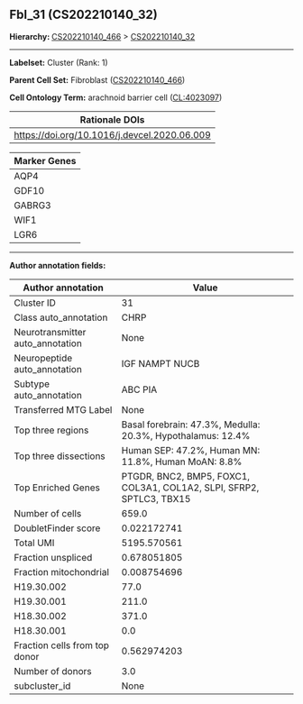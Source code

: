 ## Fbl_31 (CS202210140_32)
<b>Hierarchy: </b>
[CS202210140_466](https://purl.brain-bican.org/taxonomy/CS202210140#CS202210140_466) >
[CS202210140_32](https://purl.brain-bican.org/taxonomy/CS202210140#CS202210140_32)

---


**Labelset:** Cluster (Rank: 1)

**Parent Cell Set:** Fibroblast ([CS202210140_466](https://purl.brain-bican.org/taxonomy/CS202210140#CS202210140_466))



**Cell Ontology Term:**  arachnoid barrier cell ([CL:4023097](https://www.ebi.ac.uk/ols/ontologies/cl/terms?obo_id=CL:4023097)) 

| Rationale DOIs |
|----------------|
|https://doi.org/10.1016/j.devcel.2020.06.009|

[MARKER GENES.]: #


| Marker Genes |
|--------------|
|AQP4|
|GDF10|
|GABRG3|
|WIF1|
|LGR6|

---

[TRANSFERRED ANNOTATIONS.]: #


[AUTHOR ANNOTATION FIELDS.]: #


**Author annotation fields:**

| Author annotation | Value |
|-------------------|-------|
|Cluster ID|31|
|Class auto_annotation|CHRP|
|Neurotransmitter auto_annotation|None|
|Neuropeptide auto_annotation|IGF NAMPT NUCB|
|Subtype auto_annotation|ABC PIA|
|Transferred MTG Label|None|
|Top three regions|Basal forebrain: 47.3%, Medulla: 20.3%, Hypothalamus: 12.4%|
|Top three dissections|Human SEP: 47.2%, Human MN: 11.8%, Human MoAN: 8.8%|
|Top Enriched Genes|PTGDR, BNC2, BMP5, FOXC1, COL3A1, COL1A2, SLPI, SFRP2, SPTLC3, TBX15|
|Number of cells|659.0|
|DoubletFinder score|0.022172741|
|Total UMI|5195.570561|
|Fraction unspliced|0.678051805|
|Fraction mitochondrial|0.008754696|
|H19.30.002|77.0|
|H19.30.001|211.0|
|H18.30.002|371.0|
|H18.30.001|0.0|
|Fraction cells from top donor|0.562974203|
|Number of donors|3.0|
|subcluster_id|None|
